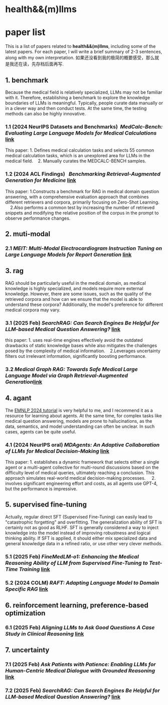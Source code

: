 # health&&(m)llms  
# paper list

This is a list of papers related to **health&&(m)llms**, including some of the latest papers. For each paper, I will write a brief summary of 2-3 sentences, along with my own interpretation. 如果还没看到我的极简的概要感受，那么就是我还在读，先存档后面再写.

## 1. benchmark

Because the medical field is relatively specialized, LLMs may not be familiar with it. Therefore, establishing a benchmark to explore the knowledge boundaries of LLMs is meaningful. Typically, people curate data manually or in a clever way and then conduct tests. At the same time, the testing methods can also be highly innovative.

### 1.1 (2024 NeurIPS Datasets and Benchmarks)&nbsp;&nbsp;*MedCalc-Bench: Evaluating Large Language Models for Medical Calculations*   [link](https://arxiv.org/abs/2406.12036)  
This paper:  1. Defines medical calculation tasks and selects 55 common medical calculation tasks, which is an unexplored area for LLMs in the medical field.&nbsp;&nbsp;&nbsp;&nbsp;2. Manually curates the MEDCALC-BENCH samples.  

### 1.2 (2024 ACL Findings)&nbsp;&nbsp; *Benchmarking Retrieval-Augmented Generation for Medicine* [link](https://arxiv.org/abs/2402.13178)
This paper: 1.Constructs a benchmark for RAG in medical domain question answering, with a comprehensive evaluation approach that combines different retrievers and corpora, primarily focusing on Zero-Shot Learning.
&nbsp;&nbsp;&nbsp;&nbsp;2.Also performs a common test by increasing the number of retrieved snippets and modifying the relative position of the corpus in the prompt to observe performance changes.

## 2. muti-modal
### 2.1 *MEIT: Multi-Modal Electrocardiogram Instruction Tuning on Large Language Models for Report Generation* [link](https://arxiv.org/pdf/2403.04945)


## 3. rag
RAG should be particularly useful in the medical domain, as medical knowledge is highly specialized, and models require more external knowledge. However, there are some issues, such as the quality of the retrieved corpora and how can we ensure that the model is able to understand these corpora? Additionally, the model's preference for different medical corpora may vary.
### 3.1 (2025 Feb) *SearchRAG: Can Search Engines Be Helpful for LLM-based Medical Question Answering?* [link](https://arxiv.org/abs/2502.13233)
this paper: 1. uses real-time engines effectively avoid the outdated drawbacks of static knowledge bases while also mitigates the challenges posed by the complexity of medical information.&nbsp;&nbsp;&nbsp;&nbsp;2.Leverages uncertainty filters out irrelevant information, significantly boosting performance.
### 3.2 *Medical Graph RAG: Towards Safe Medical Large Language Model via Graph Retrieval-Augmented Generation*[link](https://arxiv.org/abs/2408.04187)
## 4. agant
The [EMNLP 2024 tutorial](https://language-agent-tutorial.github.io/) is very helpful to me, and I recommend it as a resource for learning about agents. At the same time, for complex tasks like medical question answering, models are prone to hallucinations, as the data, semantics, and model understanding can often be unclear. In such cases, agents can be quite useful.
### 4.1  (2024 NeurIPS oral) *MDAgents: An Adaptive Collaboration of LLMs for Medical Decision-Making* [link](https://arxiv.org/pdf/2404.15155)
This paper: 1. establishes a dynamic framework that selects either a single agent or a multi-agent collective for multi-round discussions based on the difficulty level of medical queries, ultimately reaching a conclusion. This approach simulates real-world medical decision-making processes. &nbsp;&nbsp;&nbsp;&nbsp;2. involves significant engineering effort and costs, as all agents use GPT-4, but the performance is impressive.

## 5. supervised fine-tuning
Actually, regular direct SFT (Supervised Fine-Tuning) can easily lead to "catastrophic forgetting" and overfitting. The generalization ability of SFT is certainly not as good as RLHF. SFT is generally considered a way to inject knowledge into the model instead of improving robustness and logical thinking ability. If SFT is applied, it should either mix specialized data and general knowledge data in a refined ratio, or use other very clever methods.
### 5.1  (2025 Feb) *FineMedLM-o1: Enhancing the Medical Reasoning Ability of LLM from Supervised Fine-Tuning to Test-Time Training* [link](https://arxiv.org/pdf/2501.09213)
### 5.2  (2024 COLM) *RAFT: Adapting Language Model to Domain Specific RAG* [link](https://arxiv.org/abs/2403.101313)
## 6. reinforcement learning,  preference-based optimization
### 6.1 (2025 Feb) *Aligning LLMs to Ask Good Questions A Case Study in Clinical Reasoning* [link](https://arxiv.org/abs/2502.14860)
## 7. uncertainty
### 7.1 (2025 Feb) *Ask Patients with Patience: Enabling LLMs for Human-Centric Medical Dialogue with Grounded Reasoning* [link](https://arxiv.org/pdf/2502.07143)
### 7.2 (2025 Feb) *SearchRAG: Can Search Engines Be Helpful for LLM-based Medical Question Answering?* [link](https://arxiv.org/pdf/2502.13233)
